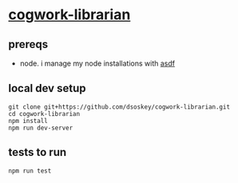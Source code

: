# [cogwork-librarian](https://coglib.sosk.watch/)

## prereqs

- node. i manage my node installations with [asdf](https://github.com/asdf-vm/asdf)

## local dev setup

```shell
git clone git+https://github.com/dsoskey/cogwork-librarian.git
cd cogwork-librarian
npm install
npm run dev-server
```

## tests to run
```shell
npm run test
```